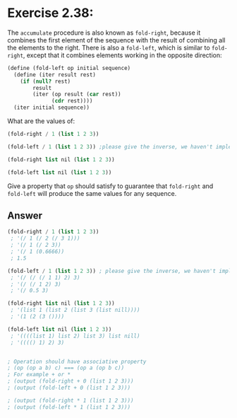 # Exercise 2.38:

The `accumulate` procedure is also known as `fold-right`, because it combines the first element of the sequence with the result of combining all the elements to the right. There is also a `fold-left`, which is similar to `fold-right`, except that it combines elements working in the opposite direction:

```scheme
(define (fold-left op initial sequence)
  (define (iter result rest)
    (if (null? rest)
        result
        (iter (op result (car rest))
              (cdr rest))))
  (iter initial sequence))
```

What are the values of:

```scheme
(fold-right / 1 (list 1 2 3))

(fold-left / 1 (list 1 2 3)) ;please give the inverse, we haven't implemented rational numbers yet!

(fold-right list nil (list 1 2 3))

(fold-left list nil (list 1 2 3))
```

Give a property that `op` should satisfy to guarantee that `fold-right` and `fold-left` will produce the same values for any sequence.

## Answer

```scheme
(fold-right / 1 (list 1 2 3))
 ; '(/ 1 (/ 2 (/ 3 1)))
 ; '(/ 1 (/ 2 3))
 ; '(/ 1 (0.6666))
 ; 1.5

(fold-left / 1 (list 1 2 3)) ; please give the inverse, we haven't implemented rational numbers yet!
 ; '(/ (/ (/ 1 1) 2) 3)
 ; '(/ (/ 1 2) 3)
 ; '(/ 0.5 3)

(fold-right list nil (list 1 2 3))
 ; '(list 1 (list 2 (list 3 (list nill))))
 ; '(1 (2 (3 ())))

(fold-left list nil (list 1 2 3))
 ; '((((list 1) list 2) list 3) list nill)
 ; '(((() 1) 2) 3)


; Operation should have associative property
; (op (op a b) c) === (op a (op b c))
; For example + or *
; (output (fold-right + 0 (list 1 2 3)))
; (output (fold-left + 0 (list 1 2 3)))

; (output (fold-right * 1 (list 1 2 3)))
; (output (fold-left * 1 (list 1 2 3)))
```
